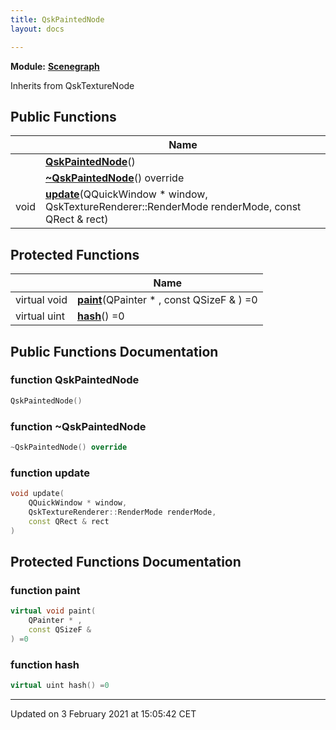 ```yaml
---
title: QskPaintedNode
layout: docs

---
```



**Module:** **[Scenegraph](/docs/modules/group__Scenegraph/)**



Inherits from QskTextureNode

## Public Functions

|                | Name           |
| -------------- | -------------- |
| | **[QskPaintedNode](/docs/classes/classQskPaintedNode/#function-qskpaintednode)**() |
| | **[~QskPaintedNode](/docs/classes/classQskPaintedNode/#function-~qskpaintednode)**() override |
| void | **[update](/docs/classes/classQskPaintedNode/#function-update)**(QQuickWindow * window, QskTextureRenderer::RenderMode renderMode, const QRect & rect) |

## Protected Functions

|                | Name           |
| -------------- | -------------- |
| virtual void | **[paint](/docs/classes/classQskPaintedNode/#function-paint)**(QPainter * , const QSizeF & ) =0 |
| virtual uint | **[hash](/docs/classes/classQskPaintedNode/#function-hash)**() =0 |

## Public Functions Documentation

### function QskPaintedNode

```cpp
QskPaintedNode()
```


### function ~QskPaintedNode

```cpp
~QskPaintedNode() override
```


### function update

```cpp
void update(
    QQuickWindow * window,
    QskTextureRenderer::RenderMode renderMode,
    const QRect & rect
)
```


## Protected Functions Documentation

### function paint

```cpp
virtual void paint(
    QPainter * ,
    const QSizeF & 
) =0
```


### function hash

```cpp
virtual uint hash() =0
```


-------------------------------

Updated on  3 February 2021 at 15:05:42 CET